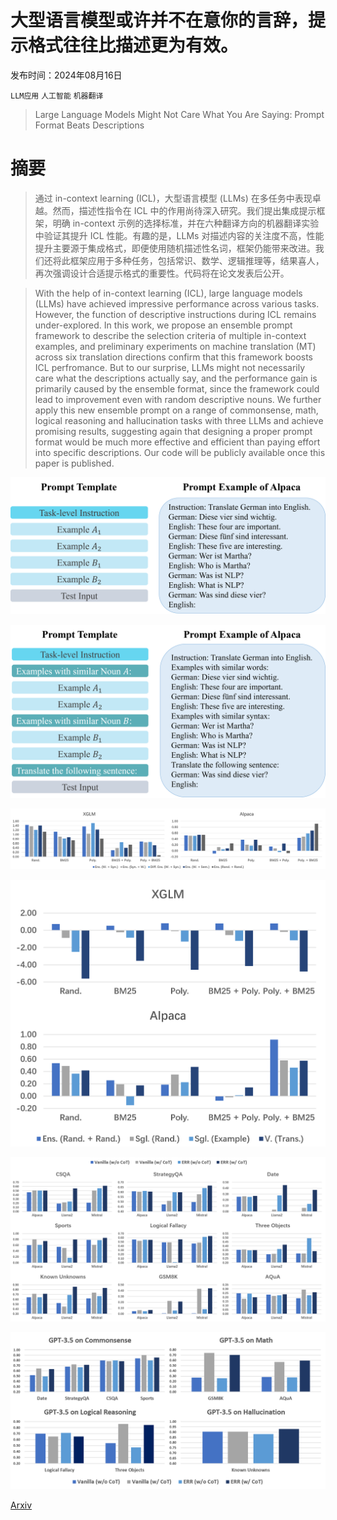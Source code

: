 # 大型语言模型或许并不在意你的言辞，提示格式往往比描述更为有效。

发布时间：2024年08月16日

`LLM应用` `人工智能` `机器翻译`

> Large Language Models Might Not Care What You Are Saying: Prompt Format Beats Descriptions

# 摘要

> 通过 in-context learning (ICL)，大型语言模型 (LLMs) 在多任务中表现卓越。然而，描述性指令在 ICL 中的作用尚待深入研究。我们提出集成提示框架，明确 in-context 示例的选择标准，并在六种翻译方向的机器翻译实验中验证其提升 ICL 性能。有趣的是，LLMs 对描述内容的关注度不高，性能提升主要源于集成格式，即便使用随机描述性名词，框架仍能带来改进。我们还将此框架应用于多种任务，包括常识、数学、逻辑推理等，结果喜人，再次强调设计合适提示格式的重要性。代码将在论文发表后公开。

> With the help of in-context learning (ICL), large language models (LLMs) have achieved impressive performance across various tasks. However, the function of descriptive instructions during ICL remains under-explored. In this work, we propose an ensemble prompt framework to describe the selection criteria of multiple in-context examples, and preliminary experiments on machine translation (MT) across six translation directions confirm that this framework boosts ICL perfromance. But to our surprise, LLMs might not necessarily care what the descriptions actually say, and the performance gain is primarily caused by the ensemble format, since the framework could lead to improvement even with random descriptive nouns. We further apply this new ensemble prompt on a range of commonsense, math, logical reasoning and hallucination tasks with three LLMs and achieve promising results, suggesting again that designing a proper prompt format would be much more effective and efficient than paying effort into specific descriptions. Our code will be publicly available once this paper is published.

![大型语言模型或许并不在意你的言辞，提示格式往往比描述更为有效。](../../../paper_images/2408.08780/vanilla-prompt.png)

![大型语言模型或许并不在意你的言辞，提示格式往往比描述更为有效。](../../../paper_images/2408.08780/ensemble-prompt.png)

![大型语言模型或许并不在意你的言辞，提示格式往往比描述更为有效。](../../../paper_images/2408.08780/mt-main.png)

![大型语言模型或许并不在意你的言辞，提示格式往往比描述更为有效。](../../../paper_images/2408.08780/mt-ablation.png)

![大型语言模型或许并不在意你的言辞，提示格式往往比描述更为有效。](../../../paper_images/2408.08780/7b.png)

![大型语言模型或许并不在意你的言辞，提示格式往往比描述更为有效。](../../../paper_images/2408.08780/gpt.png)

[Arxiv](https://arxiv.org/abs/2408.08780)